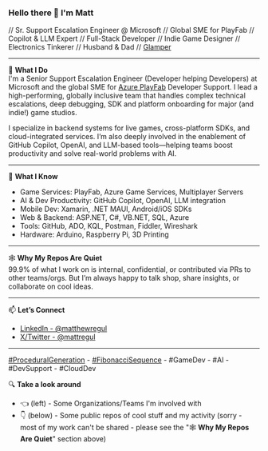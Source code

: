 ### Hello there 👋 I'm Matt

// Sr. Support Escalation Engineer @ Microsoft // Global SME for PlayFab // Copilot & LLM Expert // Full-Stack Developer // Indie Game Designer // Electronics Tinkerer // Husband & Dad // [Glamper](https://www.bing.com/search?q=what+is+glamping)

---

💼 **What I Do**  
I'm a Senior Support Escalation Engineer (Developer helping Developers) at Microsoft and the global SME for [Azure PlayFab](https://playfab.com/) Developer Support. I lead a high-performing, globally inclusive team that handles complex technical escalations, deep debugging, SDK and platform onboarding for major (and indie!) game studios.

I specialize in backend systems for live games, cross-platform SDKs, and cloud-integrated services. I’m also deeply involved in the enablement of GitHub Copilot, OpenAI, and LLM-based tools—helping teams boost productivity and solve real-world problems with AI.

---

🧠 **What I Know**  
- Game Services: PlayFab, Azure Game Services, Multiplayer Servers  
- AI & Dev Productivity: GitHub Copilot, OpenAI, LLM integration  
- Mobile Dev: Xamarin, .NET MAUI, Android/iOS SDKs  
- Web & Backend: ASP.NET, C#, VB.NET, SQL, Azure  
- Tools: GitHub, ADO, KQL, Postman, Fiddler, Wireshark  
- Hardware: Arduino, Raspberry Pi, 3D Printing  

---

🕸️ **Why My Repos Are Quiet**  
99.9% of what I work on is internal, confidential, or contributed via PRs to other teams/orgs. But I’m always happy to talk shop, share insights, or collaborate on cool ideas.

---

📫 **Let’s Connect**  
- [LinkedIn - @matthewregul](https://www.linkedin.com/in/matthewregul)
- [X/Twitter - @mattregul](https://twitter.com/mattregul)

---

[#ProceduralGeneration](https://www.bing.com/search?q=Procedural+Generation) - [#FibonacciSequence](https://www.bing.com/search?q=Fibonacci+Sequence) - #GameDev - #AI - #DevSupport - #CloudDev

🔍 **Take a look around**
- 👈 (left) - Some Organizations/Teams I'm involved with
- 👇 (below) - Some public repos of cool stuff and my activity (sorry - most of my work can't be shared - please see the "🕸️ **Why My Repos Are Quiet**" section above)
